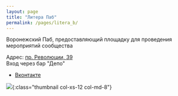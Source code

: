 ```yaml
---
layout: page
title: "Литера Паб"
permalink: /pages/litera_b/
---
```


Воронежский Паб, предоставляющий площадку для проведения мероприятий сообщества

Адрес: [пр. Революции, 39](http://go.2gis.com/knmv6)  
Вход через бар "Депо"

* [Вконтакте](https://vk.com/literab)

![](https://pp.userapi.com/c837124/v837124208/15547/pVxs_rYCHi4.jpg){:class="thumbnail col-xs-12 col-md-8"}

